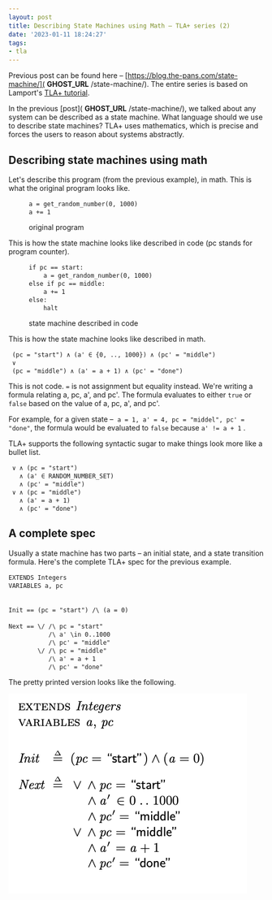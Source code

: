 ```yaml
---
layout: post
title: Describing State Machines using Math – TLA+ series (2)
date: '2023-01-11 18:24:27'
tags:
- tla
---
```


Previous post can be found here – [https://blog.the-pans.com/state-machine/]( __GHOST_URL__ /state-machine/). The entire series is based on Lamport's [TLA+ tutorial](https://lamport.azurewebsites.net/video/videos.html).

In the previous [post]( __GHOST_URL__ /state-machine/), we talked about any system can be described as a state machine. What language should we use to describe state machines? TLA+ uses mathematics, which is precise and forces the users to reason about systems abstractly. &nbsp;

## Describing state machines using math

Let's describe this program (from the previous example), in math. This is what the original program looks like.

<figure class="kg-card kg-code-card"><pre><code class="language-python">a = get_random_number(0, 1000)
a += 1</code></pre>
<figcaption>original program</figcaption></figure>

This is how the state machine looks like described in code (pc stands for program counter).

<figure class="kg-card kg-code-card"><pre><code class="language-python">if pc == start:
    a = get_random_number(0, 1000)
else if pc == middle:
    a += 1
else:
    halt</code></pre>
<figcaption>state machine described in code</figcaption></figure>

This is how the state machine looks like described in math.

<!--kg-card-begin: markdown-->

    
     (pc = "start") ∧ (a' ∈ {0, .., 1000}) ∧ (pc' = "middle")
     ∨
     (pc = "middle") ∧ (a' = a + 1) ∧ (pc' = "done")

<!--kg-card-end: markdown-->

This is not code. `=` is not assignment but equality instead. We're writing a formula relating a, pc, a', and pc'. The formula evaluates to either `true` or `false` based on the value of a, pc, a', and pc'.

For example, for a given state – &nbsp;`a = 1, a' = 4, pc = "middel", pc' = "done"`, the formula would be evaluated to `false` because `a' != a + 1` .

TLA+ supports the following syntactic sugar to make things look more like a bullet list.

<!--kg-card-begin: markdown-->

    
     ∨ ∧ (pc = "start")
       ∧ (a' ∈ RANDOM_NUMBER_SET)
       ∧ (pc' = "middle")
     ∨ ∧ (pc = "middle")
       ∧ (a' = a + 1)
       ∧ (pc' = "done")

<!--kg-card-end: markdown-->
## A complete spec

Usually a state machine has two parts – an initial state, and a state transition formula. Here's the complete TLA+ spec for the previous example.

<!--kg-card-begin: markdown-->

    EXTENDS Integers
    VARIABLES a, pc
    
    
    Init == (pc = "start") /\ (a = 0)
    
    Next == \/ /\ pc = "start"
               /\ a' \in 0..1000 
               /\ pc' = "middle"
            \/ /\ pc = "middle"
               /\ a' = a + 1
               /\ pc' = "done"

<!--kg-card-end: markdown-->

The pretty printed version looks like the following.

![tla](/assets/tla2.png)
